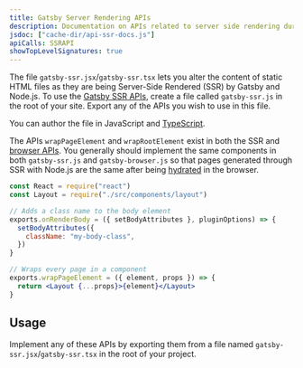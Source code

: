 ```yaml
---
title: Gatsby Server Rendering APIs
description: Documentation on APIs related to server side rendering during Gatsby's build process
jsdoc: ["cache-dir/api-ssr-docs.js"]
apiCalls: SSRAPI
showTopLevelSignatures: true
---
```


The file `gatsby-ssr.jsx`/`gatsby-ssr.tsx` lets you alter the content of static HTML files as they are being Server-Side Rendered (SSR) by Gatsby and Node.js. To use the [Gatsby SSR APIs](/docs/reference/config-files/gatsby-ssr/), create a file called `gatsby-ssr.js` in the root of your site. Export any of the APIs you wish to use in this file.

You can author the file in JavaScript and [TypeScript](/docs/how-to/custom-configuration/typescript/#gatsby-browsertsx--gatsby-ssrtsx).

The APIs `wrapPageElement` and `wrapRootElement` exist in both the SSR and [browser APIs](/docs/reference/config-files/gatsby-browser). You generally should implement the same components in both `gatsby-ssr.js` and `gatsby-browser.js` so that pages generated through SSR with Node.js are the same after being [hydrated](/docs/glossary#hydration) in the browser.

```jsx:title=gatsby-ssr.jsx
const React = require("react")
const Layout = require("./src/components/layout")

// Adds a class name to the body element
exports.onRenderBody = ({ setBodyAttributes }, pluginOptions) => {
  setBodyAttributes({
    className: "my-body-class",
  })
}

// Wraps every page in a component
exports.wrapPageElement = ({ element, props }) => {
  return <Layout {...props}>{element}</Layout>
}
```

## Usage

Implement any of these APIs by exporting them from a file named `gatsby-ssr.jsx`/`gatsby-ssr.tsx` in the root of your project.

